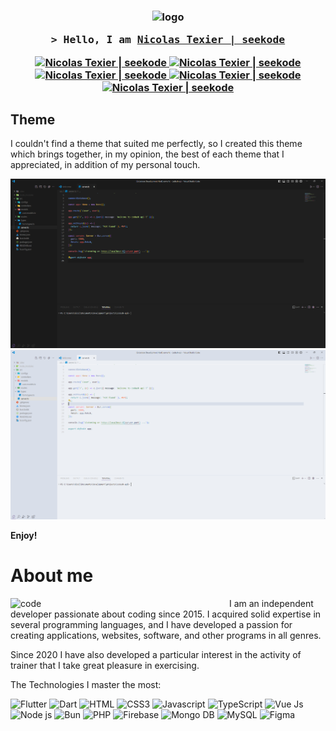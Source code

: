 <h3 align="center">

![logo](https://raw.githubusercontent.com/seekode/seekode/master/assets/images/logo-text.png)

<samp>&gt; Hello, I am
<b><a target="_blank" href="https://seekode.dev/">Nicolas Texier | seekode</a></b>
</samp>

  <a href="https://seekode.dev/" target="blank">
  <img src="https://img.shields.io/badge/Site web-d53888?style=for-the-badge&logo=medium&logoColor=white" alt="Nicolas Texier | seekode" />
 </a>
 <a href="https://linkedin.com/in/al-siam" target="_blank">
  <img src="https://img.shields.io/badge/LinkedIn-0077B5?style=for-the-badge&logo=linkedin&logoColor=white" alt="Nicolas Texier | seekode"/>
 </a>
<a href="https://www.instagram.com/" target="_blank">
  <img src="https://img.shields.io/badge/Instagram-fe4164?style=for-the-badge&logo=instagram&logoColor=white" alt="Nicolas Texier | seekode" />
 </a> 
<a href="https://www.tiktok.com/@seekode" target="_blank">
  <img src="https://img.shields.io/badge/TikTok-000000?style=for-the-badge&logo=tiktok&logoColor=white" alt="Nicolas Texier | seekode" />
 </a> 
<a href="https://www.youtube.com/channel/UC-lbLi9-58JKufmpyXf9YVQ" target="_blank">
  <img src="https://img.shields.io/badge/YouTube-ff0000?style=for-the-badge&logo=youtube&logoColor=white" alt="Nicolas Texier | seekode" />
 </a> 
</h3>

## Theme
I couldn't find a theme that suited me perfectly, so I created this theme which brings together, in my opinion, the best of each theme that I appreciated, in addition of my personal touch.

![](img/dark.png)
![](img/light.png)

**Enjoy!**

# About me

<img align="left" width="350" src="https://raw.githubusercontent.com/seekode/seekode/master/assets/images/header.png" alt="code" />

I am an independent developer passionate about coding since 2015. I acquired
solid expertise in several programming languages, and I have developed a
passion for creating applications, websites, software, and other programs in all
genres.

Since 2020 I have also developed a particular interest in
the activity of trainer that I take great pleasure in exercising.

The Technologies I master the most:

![Flutter](https://img.shields.io/badge/Flutter-45d1fd?style=for-the-badge&labelColor=black&logo=flutter&logoColor=45d1fd)
![Dart](https://img.shields.io/badge/Dart-04599c?style=for-the-badge&labelColor=black&logo=dart&logoColor=04599c)
![HTML](https://img.shields.io/badge/HTML5-E34F26?style=for-the-badge&labelColor=black&logo=html5&logoColor=E34F26)
![CSS3](https://img.shields.io/badge/CSS3-1572B6?style=for-the-badge&labelColor=black&logo=css3&logoColor=1572B6)
![Javascript](https://img.shields.io/badge/Javascript-F0DB4F?style=for-the-badge&labelColor=black&logo=javascript&logoColor=F0DB4F)
![TypeScript](https://img.shields.io/badge/TypeScript-2f74c0?style=for-the-badge&logo=typescript&logoColor=2f74c0&labelColor=black)
![Vue Js](https://img.shields.io/badge/Vue%20js-3fb27f?style=for-the-badge&logo=vue.js&logoColor=3fb27f&labelColor=black)
![Node js](https://img.shields.io/badge/Node%20js-87b87a?style=for-the-badge&logo=node.js&logoColor=87b87a&labelColor=black)
![Bun](https://img.shields.io/badge/Bun-ebdfcd?style=for-the-badge&logo=bun&logoColor=ebdfcd&labelColor=black)
![PHP](https://img.shields.io/badge/PHP-7a86b8?style=for-the-badge&labelColor=black&logo=php&logoColor=7a86b8)
![Firebase](https://img.shields.io/badge/Firebase-ffcd02?style=for-the-badge&labelColor=black&logo=firebase&logoColor=ffcd02)
![Mongo DB](https://img.shields.io/badge/Mongo%20db-4cab3d?style=for-the-badge&logo=mongodb&logoColor=4cab3d&labelColor=black)
![MySQL](https://img.shields.io/badge/MySQL-dd8a00?style=for-the-badge&labelColor=black&logo=mysql&logoColor=dd8a00)
![Figma](https://img.shields.io/badge/Figma-9456ea?style=for-the-badge&labelColor=black&logo=figma&logoColor=9456ea)

<br>
<br>
<br>
